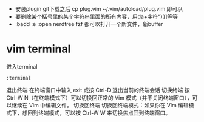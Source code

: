 - 安装plugin git下载之后  cp plug.vim ~/.vim/autoload/plug.vim 即可以
- 要删除某个括号里的某个字符串里面的所有内容，用da+字符“）}]等等
- :badd :e :open  nerdtree  fzf  都可以打开一个新文件，新buffer
# vim terminal
进入terminal
```
:terminal
```
退出终端
在终端窗口中输入 exit 或按 Ctrl-D 退出当前的终端会话
切换终端
按 Ctrl-W N（在终端模式下）可以切换回正常的 Vim 模式（并不关闭终端窗口），可以继续在 Vim 中编辑文件。
切换回终端
切换回终端模式：如果你在 Vim 编辑模式下，想回到终端模式，可以按 Ctrl-W W 来切换焦点回到终端窗口。


